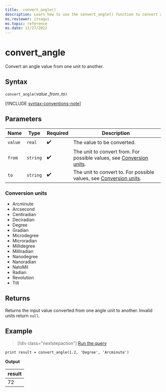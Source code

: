 ```yaml
---
title:  convert_angle()
description: Learn how to use the convert_angle() function to convert an angle input value from one unit to another.
ms.reviewer: itsagui
ms.topic: reference
ms.date: 11/27/2022
---
```

# convert_angle

Convert an angle value from one unit to another.

## Syntax

`convert_angle(`*value*`,`*from*`,`*to*`)`

[!INCLUDE [syntax-conventions-note](../includes/syntax-conventions-note.md)]

## Parameters

| Name | Type | Required | Description |
|--|--|--|--|
| `value` | `real` |  :heavy_check_mark: | The value to be converted. |
| `from` | `string` |  :heavy_check_mark: | The unit to convert from. For possible values, see [Conversion units](#conversion-units). |
| `to` | `string` |  :heavy_check_mark: | The unit to convert to. For possible values, see [Conversion units](#conversion-units). |

### Conversion units

* Arcminute
* Arcsecond
* Centiradian
* Deciradian
* Degree
* Gradian
* Microdegree
* Microradian
* Millidegree
* Milliradian
* Nanodegree
* Nanoradian
* NatoMil
* Radian
* Revolution
* Tilt

## Returns

 Returns the input value converted from one angle unit to another. Invalid units return `null`.

## Example

> [!div class="nextstepaction"]
> <a href=" https://dataexplorer.azure.com/clusters/help/databases/Samples?query=H4sIAAAAAAAAAysoyswrUShKLS7NKVGwVUjOzytLLSqJT8xLz0nVMNQz0lFQd0lNL0pNVQeyHIuSczPzSktS1TUBit/6iDgAAAA=" target="_blank">Run the query</a>

```kusto
print result = convert_angle(1.2, 'Degree', 'Arcminute')
```

**Output**

|result|
|---|
|72|
